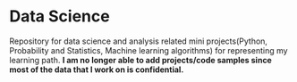 # Data Science



Repository for data science and analysis related mini projects(Python, Probability and Statistics, Machine learning algorithms) for  representing my learning path. 
**I am no longer able to add projects/code samples since most of the data that I work on is confidential.**
